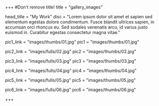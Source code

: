 +++
#Don't remove title!
title = "gallery_images"

head_title = "My Work"
disc = "Lorem ipsum dolor sit amet et sapien sed elementum egestas dolore condimentum. Fusce blandit ultrices sapien, in accumsan orci rhoncus eu. Sed sodales venenatis arcu, id varius justo euismod in. Curabitur egestas consectetur magna vitae."


pic1_link = "images/thumbs/01.jpg"
pic1 = "images/thumbs/01.jpg"

pic2_link = "images/fulls/02.jpg"
pic2 = "images/thumbs/02.jpg"


pic3_link = "images/fulls/03.jpg"
pic3 = "images/thumbs/03.jpg"


pic4_link = "images/fulls/04.jpg"
pic4 = "images/thumbs/04.jpg"


pic5_link = "images/fulls/05.jpg"
pic5 = "images/thumbs/05.jpg"

pic6_link = "images/fulls/06.jpg"
pic6 = "images/thumbs/06.jpg"




+++
